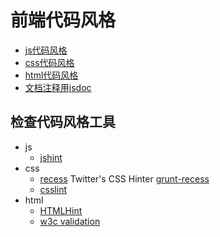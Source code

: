 # 前端代码风格
* [js代码风格](https://github.com/iamjoel/front-end-resource/blob/master/coding-style/javascript-style.md)
* [css代码风格](https://github.com/iamjoel/front-end-resource/blob/master/coding-style/css-style.md)
* [html代码风格](https://github.com/iamjoel/front-end-resource/blob/master/coding-style/html-style.md)
* [文档注释用jsdoc](https://github.com/iamjoel/front-end-resource/blob/master/coding-style/jsdoc.md)

## 检查代码风格工具
* js
	* [jshint](https://github.com/iamjoel/front-end-resource/blob/master/coding-style/jshint.md)
* css
	* [recess](https://github.com/twitter/recess) Twitter's CSS Hinter [grunt-recess](https://www.npmjs.org/package/grunt-recess)
	* [csslint](https://github.com/iamjoel/front-end-resource/blob/master/coding-style/csslint.md)
* html
	* [HTMLHint](https://github.com/yaniswang/HTMLHint)
	* [w3c validation](http://validator.w3.org/nu/)

